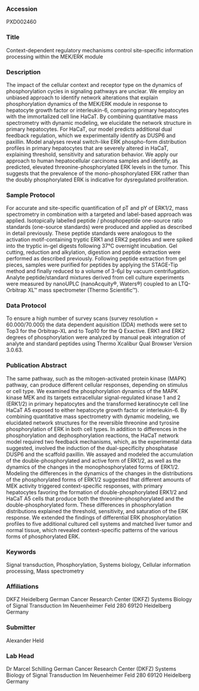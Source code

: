 ### Accession
PXD002460

### Title
Context-dependent regulatory mechanisms control site-specific information processing within the MEK/ERK module

### Description
The impact of the cellular context and receptor type on the dynamics of phosphorylation cycles in signaling pathways are unclear. We employ an unbiased approach to identify network alterations that explain phosphorylation dynamics of the MEK/ERK module in response to hepatocyte growth factor or interleukin-6, comparing primary hepatocytes with the immortalized cell line HaCaT. By combining quantitative mass spectrometry with dynamic modeling, we elucidate the network structure in primary hepatocytes. For HaCaT, our model predicts additional dual feedback regulation, which we experimentally identify as DUSP6 and paxillin. Model analyses reveal switch-like ERK phospho-form distribution profiles in primary hepatocytes that are severely altered in HaCaT, explaining threshold, sensitivity and saturation behavior. We apply our approach to human hepatocellular carcinoma samples and identify, as predicted, elevated threonine-phosphorylated ERK levels in the tumor. This suggests that the prevalence of the mono-phosphorylated ERK rather than the doubly phosphorylated ERK is indicative for dysregulated proliferation.

### Sample Protocol
For accurate and site-specific quantification of pT and pY of ERK1/2, mass spectrometry in combination with a targeted and label-based approach was applied. Isotopically labelled peptide / phosphopeptide one-source ratio standards (one-source standards) were produced and applied as described in detail previously. These peptide standards were analogous to the activation motif-containing tryptic ERK1 and ERK2 peptides and were spiked into the tryptic in-gel digests following 37°C overnight incubation. Gel cutting, reduction and alkylation, digestion and peptide extraction were performed as described previously. Following peptide extraction from gel pieces, samples were purified for peptides by applying the STAGE-Tip method and finally reduced to a volume of 3-6µl by vacuum centrifugation. Analyte peptide/standard mixtures derived from cell culture experiments were measured by nanoUPLC (nanoAcquity®, Waters®) coupled to an LTQ-Orbitrap XL™ mass spectrometer (Thermo Scientific™).

### Data Protocol
To ensure a high number of survey scans (survey resolution = 60.000/70.000) the data dependent aquisition (DDA) methods were set to Top3 for the Orbitrap-XL and to Top10 for the Q Exactive. ERK1 and ERK2 degrees of phosphorylation were analyzed by manual peak integration of analyte and standard peptides using Thermo Xcalibur Qual Browser Version 3.0.63.

### Publication Abstract
The same pathway, such as the mitogen-activated protein kinase (MAPK) pathway, can produce different cellular responses, depending on stimulus or cell type. We examined the phosphorylation dynamics of the MAPK kinase MEK and its targets extracellular signal-regulated kinase 1 and 2 (ERK1/2) in primary hepatocytes and the transformed keratinocyte cell line HaCaT A5 exposed to either hepatocyte growth factor or interleukin-6. By combining quantitative mass spectrometry with dynamic modeling, we elucidated network structures for the reversible threonine and tyrosine phosphorylation of ERK in both cell types. In addition to differences in the phosphorylation and dephosphorylation reactions, the HaCaT network model required two feedback mechanisms, which, as the experimental data suggested, involved the induction of the dual-specificity phosphatase DUSP6 and the scaffold paxillin. We assayed and modeled the accumulation of the double-phosphorylated and active form of ERK1/2, as well as the dynamics of the changes in the monophosphorylated forms of ERK1/2. Modeling the differences in the dynamics of the changes in the distributions of the phosphorylated forms of ERK1/2 suggested that different amounts of MEK activity triggered context-specific responses, with primary hepatocytes favoring the formation of double-phosphorylated ERK1/2 and HaCaT A5 cells that produce both the threonine-phosphorylated and the double-phosphorylated form. These differences in phosphorylation distributions explained the threshold, sensitivity, and saturation of the ERK response. We extended the findings of differential ERK phosphorylation profiles to five additional cultured cell systems and matched liver tumor and normal tissue, which revealed context-specific patterns of the various forms of phosphorylated ERK.

### Keywords
Signal transduction, Phosphorylation, Systems biology, Cellular information processing, Mass spectrometry

### Affiliations
DKFZ Heidelberg
German Cancer Research Center (DKFZ) Systems Biology of Signal Transduction Im Neuenheimer Feld 280 69120 Heidelberg Germany

### Submitter
Alexander Held

### Lab Head
Dr Marcel Schilling
German Cancer Research Center (DKFZ) Systems Biology of Signal Transduction Im Neuenheimer Feld 280 69120 Heidelberg Germany


